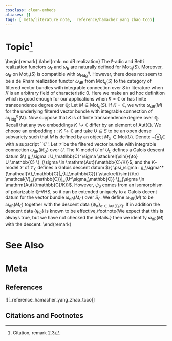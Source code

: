 ```yaml
---
cssclass: clean-embeds
aliases: []
tags: [_meta/literature_note, _reference/hamacher_yang_zhao_tcco]
---
```

# Topic[^1]
\begin{remark}
\label{rmk: no dR realization}
The $\ell$-adic and Betti realization functors $\omega_\ell$ and $\omega_B$ are naturally defined for $\mathsf{Mot}_\eta(S)$. Moreover, $\omega_B$ on $\mathsf{Mot}_\eta(S)$ is compatible with $\omega^\eta_\mathrm{Hdg}$. However, there does not seem to be a de Rham realization functor $\omega_\mathrm{dR}$ from $\mathsf{Mot}_\eta(S)$ to the category of filtered vector bundles with integrable connection over $S$ in literature when $K$ is an arbitrary field of characteristic $0$. Here we make an ad hoc definition which is good enough for our applications when $K = \mathbb{C}$ or has finite transcendence degree over $\mathbb{Q}$: Let $M \in \mathsf{Mot}_\eta(S)$. If $K = \mathbb{C}$, we write $\omega_\mathrm{dR}(M)$ for the underlying filtered vector bundle with integrable connection of $\omega^\eta_\mathrm{Hdg}(M)$. Now suppose that $K$ is of finite transcendence degree over $\mathbb{Q}$. Recall that any two embeddings $K \hookrightarrow \mathbb{C}$ differ by an element of $\mathrm{Aut}(\mathbb{C})$. We choose an embedding $\iota : K \hookrightarrow \mathbb{C}$ and take $U \subseteq S$ to be an open dense subvariety such that $M$ is defined by an object $M_U \in \mathsf{Mot}(U)$. Denote $-{\otimes}_\iota \mathbb{C}$ with a supscript ``$\mathbb{C}$''. Let $\mathcal{V}$ be the filtered vector bundle with integrable connection $\omega_\mathrm{dR}(M_U)$ over $U$. The $K$-model $U$ of $U_\mathbb{C}$ defines a Galois descent datum $\{ g_\sigma : U_\mathbb{C}^\sigma \stackrel{\sim}{\to} U_\mathbb{C} \}_{\sigma \in \mathrm{Aut}(\mathbb{C}/K)}$, and the $K$-model $\mathcal{V}$ of $\mathcal{V}_\mathbb{C}$ defines a Galois descent datum $\{ \psi_\sigma : g_\sigma^*(\mathcal{V}_\mathbb{C}|_{U_\mathbb{C}}) \stackrel{\sim}{\to} \mathcal{V}_{\mathbb{C}}|_{U^\sigma_\mathbb{C}} \}_{\sigma \in \mathrm{Aut}(\mathbb{C}/K)}$. However, $\psi_\sigma$ comes from an isomorphism of polarizable $\mathbb{Q}$-VHS, so it can be extended uniquely to a Galois decent datum for the vector bundle $\omega_\mathrm{dR}(M_\mathbb{C})$ over $S_\mathbb{C}$. We define $\omega_\mathrm{dR}(M)$ to be $\omega_\mathrm{dR}(M_\mathbb{C})$ together with the descent data $\{ \psi_\sigma \}_{\sigma \in \mathrm{Aut}(\mathbb{C}/K)}$. If in addition the descent data $\{ \psi_\sigma \}$ is known to be effective,\footnote{We expect that this is always true, but we have not checked the details.} then we identify $\omega_\mathrm{dR}(M)$ with the descent. 
\end{remark}

# See Also

# Meta
## References
![[_reference_hamacher_yang_zhao_tcco]]


## Citations and Footnotes
[^1]: Citation, remark 2.3